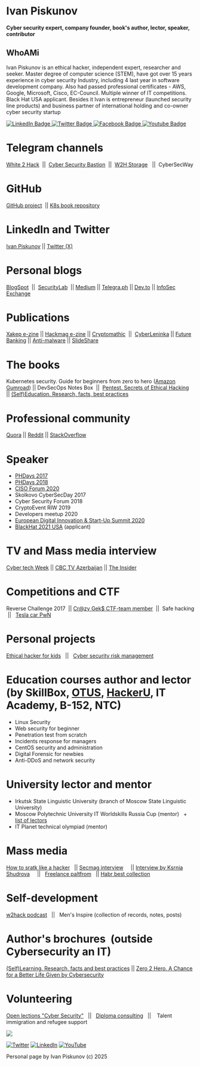 # Ivan Piskunov
**Cyber security expert, company founder, book's author, lector, speaker, contributor**

## WhoAMi
Ivan Piskunov is an ethical hacker, independent expert, researcher and seeker. Master degree of computer science (STEM), have got over 15 years experience in cyber security Industry, including 4 last year in software development company. Also had passed professional certificates - AWS, Google, Microsoft, Cisco, EC-Council.  Multiple winner of IT competitions. Black Hat USA applicant. Besides it Ivan is entrepreneur (launched security line products) and business partner of international holding and co-owner cyber security startup

<div id="badges">
  <a href="https://www.linkedin.com/in/ivan-piskunov">
    <img src="https://img.shields.io/badge/LinkedIn-blue?style=for-the-badge&logo=linkedin&logoColor=white" alt="LinkedIn Badge"/>
  </a>
  <a href="https://twitter.com/Ivanpiskunov14">
    <img src="https://img.shields.io/badge/Twitter-blue?style=for-the-badge&logo=twitter&logoColor=white" alt="Twitter Badge"/>
  </a>
   <a href="https://www.facebook.com/iv14piskunov">
    <img src="https://img.shields.io/badge/Facebook-blue?style=for-the-badge&logo=facebook=blue" alt="Facebook Badge"/>
  </a>
  <a href="https://www.youtube.com/channel/UC3eh6dBcJGXwCVT4n9XxFBQ/videos">
    <img src="https://img.shields.io/badge/YouTube-red?style=for-the-badge&logo=youtube&logoColor=white" alt="Youtube Badge"/>
  </a>
</div>


# Telegram channels

[White 2 Hack](https://t.me/w2hack)  ||  [Cyber Security Bastion](https://t.me/+lM-z1s7354Y1NmEy)  ||  [W2H Storage](https://t.me/w2h_storage)   ||  CyberSecWay

# GitHub

[GitHub project](https://github.com/D3One/)   ||    [K8s book repository](https://github.com/IvanPiskunov/K8s_security_book) 

# LinkedIn and Twitter

[Ivan Piskunov](https://www.linkedin.com/in/ivan-piskunov/)   ||    [Twitter (X)](https://x.com/ivanpiskunov14)

# Personal blogs

[BlogSpot](https://ipiskunov.blogspot.com/)  ||  [SecurityLab](http://www.securitylab.ru/blog/personal/Informacionnaya_bezopasnost_v_detalyah/)  ||  [Medium](https://ivanpiskunov.medium.com/) || [Telegra.ph](https://www.google.com/search?q=site%3Atelegra.ph+w2hack&oq=site%3Atelegra.ph+w2hack&aqs=chrome..69i57j69i58.10418j0j4&sourceid=chrome&ie=UTF-8)  ||  [Dev.to](https://dev.to/d3one)  ||  [InfoSec Exchange](https://infosec.exchange/@IvanPiskunov)

# Publications

[Xakep e-zine](https://xakep.ru/author/g14vano/) || [Hackmag e-zine](https://hackmag.com/author/g14vano/) || [Cryptomathic](https://www.cryptomathic.com/news-events/blog/author/ivan-piskunov-guest)  ||  [CyberLeninka](https://cyberleninka.ru/scientist/71597) || [Future Banking](https://futurebanking.ru/profile/17472) || [Anti-malware](https://www.anti-malware.ru/users/%D0%B8%D0%B2%D0%B0%D0%BD-%D0%BF%D0%B8%D1%81%D0%BA%D1%83%D0%BD%D0%BE%D0%B2/publications) || [SlideShare](https://www.slideshare.net/IvanPiskunov/presentations)

# The books

Kubernetes security. Guide for beginners from zero to hero ([Amazon](https://www.amazon.com/Kubernetes-security-Guide-beginners-zero-ebook/dp/B096B934J3) [Gumroad](https://ivan14piskunov.gumroad.com/l/k8security)) || DevSecOps Notes Box  ||  [Pentest. Secrets of Ethical Hacking](https://www.ukazka.ru/catalog/book-pentest-sekrety-etichnogo-vzloma-883006.html)  
||   [(Self)Education. Research, facts, best practices](https://drive.google.com/file/d/1eL66xqc7h2iGw-bXeU1WcgdFSgS1GU-Z/view?usp=sharing) 

# Professional community

[Quora](https://www.quora.com/profile/Ivan-Piskunov-Cyber-Security-Eye) ||  [Reddit](https://www.reddit.com/u/Accomplished-Rub4422) ||  [StackOverflow](https://stackoverflow.com/users/16764760/ivan-cyber-security-eye)

# Speaker  

+ [PHDays 2017](https://www.youtube.com/watch?v=tX6ZOiKrFPQ)
+ [PHDays 2018](https://www.youtube.com/watch?v=uo009iKUT-k)  
+ [CISO Forum 2020](https://www.youtube.com/watch?v=DmxmQ5nYPCg)
+ Skolkovo CyberSecDay 2017
+ Cyber Security Forum 2018 
+ CryptoEvent RIW 2019
+ Developers meetup 2020
+ [European Digital Innovation & Start-Up Summit 2020](https://ditech.media/wdw/eudiss/ivan-piskunov/)
+ [BlackHat 2021 USA](https://www.blackhat.com/us-21/) (applicant)

# TV and Mass media interview

[Cyber tech Week](https://www.youtube.com/watch?v=OFwrpD2rSKk)  || [CBC TV Azerbaijan](https://www.youtube.com/channel/UC0tSbzhYGtLtm8V58t-GT4g)  ||  [The Insider](https://theins.ru/news/268180)

# Competitions and CTF

Reverse Challenge 2017  ||  [Cr@zy Gek$ CTF-team member](https://ipiskunov.blogspot.com/p/ctf-crazy-geek.html)  ||  Safe hacking  ||   [Tesla car PwN](https://xakep.ru/2017/11/30/zn2017-results/)

# Personal projects

[Ethical hacker for kids](https://sites.google.com/view/hack2you)   ||   [Cyber security risk management](https://sites.google.com/view/risk2sec/)   

# Education courses author and lector (by SkillBox, [OTUS](https://otus.ru/nest/post/803/), [HackerU](https://theoryandpractice.ru/presenters/50192-ivan-piskunov/courses), IT Academy, B-152, NTC)

+ Linux Security  
+ Web security for beginner    
+ Penetration test from scratch     
+ Incidents response for managers   
+ CentOS security and administration    
+ Digital Forensic for newbies  
+ Anti-DDoS and network security  

# University lector and mentor

+ Irkutsk State Linguistic University (branch of Moscow State Linguistic University)  
+ Moscow Polytechnic University IT Worldskills Russia Cup (mentor)   + [list of lectors](https://mospolytech.ru/contest-pps/export_userdata.php)
+ IT Planet technical olympiad (mentor)

# Mass media

[How to sratk like a hacker](https://www.youtube.com/watch?v=C3nBSxbG5uY)    ||  [Secmag interview](https://securitymedia.org/articles/interview/ivan-piskunov-nezavisimyy-ekspert-kiberbezopasnost-eto-ne-konechnyy-rezultat-a-postoyannyy-protsess.html)      ||   [Interview by Ksrnia Shudrova](https://www.securitylab.ru/blog/personal/shudrova/347951.php)      ||    [Freelance paltfrom](https://freelance.habr.com/freelancers/zelot4)    ||    [Habr best collection](https://habr.com/ru/companies/eaeconsult/articles/731446/)

# Self-development 

[w2hack podcast](https://t.me/w2hack/6197)   ||   Men's Inspire (collection of records, notes, posts)

# Author's brochures  (outside Cybersecurity an IT)

[(Self)Learning. Research, facts and best practices](https://lnkd.in/eEm45k8v)   ||   [Zero 2 Hero. A Chance for a Better Life Given by Cybersecurity](https://t.me/w2hack/6793)

# Volunteering

[Open lections "Cyber Security"](https://audit2sec.timepad.ru/event/806007/)   ||   [Diploma consulting](https://t.me/w2hack/185)   ||    Talent immigration and refugee support

![](https://lh3.googleusercontent.com/2ESaJD0h7eRGrF4JmnZaLb5ABccsBygOOot6tyGDOIUR1h1H9HKqrFt-KWzEfMFh-_EuQfozW_RE1Dhry-peBlRDADBPNhtwZoKt2Q7wi5XIuUuiOPtfjqLN0SjzL2Qttw=w1280)

[![Twitter](https://ssl.gstatic.com/atari/images/sociallinks/twitter_white_28dp.png)](https://www.google.com/url?q=https%3A%2F%2Ftwitter.com%2Fivanpiskunov14&sa=D&sntz=1&usg=AOvVaw1NYO3xkOxO1mMco-sf5hsD) [![LinkedIn](https://ssl.gstatic.com/atari/images/sociallinks/linkedin_white_28dp.png)](https://www.google.com/url?q=https%3A%2F%2Fwww.linkedin.com%2Fin%2Fivan-piskunov&sa=D&sntz=1&usg=AOvVaw1p9DHTvNyeRKL72sDzSNMP) [![YouTube](https://ssl.gstatic.com/atari/images/sociallinks/youtube_white_28dp.png)](https://www.youtube.com/channel/UC3eh6dBcJGXwCVT4n9XxFBQ/videos)

Personal page by Ivan Piskunov (c) 2025

<!-- Ivan Piskunov, Piskunov, cybersecurity, security, DevSecOps, malware, PHDays, w2hack, USA, EB-1A, NASA, DARPA, Black Hat, AppSec, CISO, Expat -->
